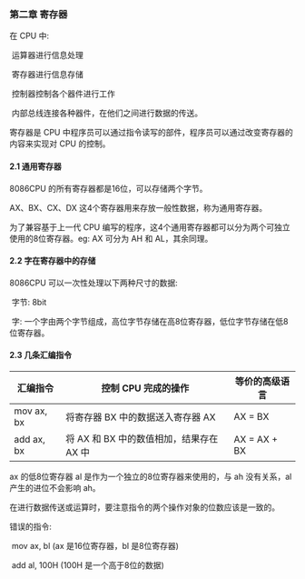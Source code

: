 ### 第二章 寄存器

在 CPU 中: 

​	运算器进行信息处理

​	寄存器进行信息存储

​	控制器控制各个器件进行工作

​	内部总线连接各种器件，在他们之间进行数据的传送。

寄存器是 CPU 中程序员可以通过指令读写的部件，程序员可以通过改变寄存器的内容来实现对 CPU 的控制。

#### 2.1 通用寄存器

8086CPU 的所有寄存器都是16位，可以存储两个字节。

AX、BX、CX、DX 这4个寄存器用来存放一般性数据，称为通用寄存器。

为了兼容基于上一代 CPU 编写的程序，这4个通用寄存器都可以分为两个可独立使用的8位寄存器。eg: AX 可分为 AH 和 AL，其余同理。

#### 2.2 字在寄存器中的存储

8086CPU 可以一次性处理以下两种尺寸的数据: 

​	字节: 8bit

​	字: 一个字由两个字节组成，高位字节存储在高8位寄存器，低位字节存储在低8位寄存器。

#### 2.3 几条汇编指令

| 汇编指令   | 控制 CPU 完成的操作                      | 等价的高级语言 |
| ---------- | ---------------------------------------- | -------------- |
| mov ax, bx | 将寄存器 BX 中的数据送入寄存器 AX        | AX = BX        |
| add ax, bx | 将 AX 和 BX 中的数值相加，结果存在 AX 中 | AX = AX + BX   |

ax 的低8位寄存器 al 是作为一个独立的8位寄存器来使用的，与 ah 没有关系，al 产生的进位不会影响 ah。

在进行数据传送或运算时，要注意指令的两个操作对象的位数应该是一致的。

错误的指令: 

​	mov ax, bl	(ax 是16位寄存器，bl 是8位寄存器)

​	add al, 100H	(100H 是一个高于8位的数据)

